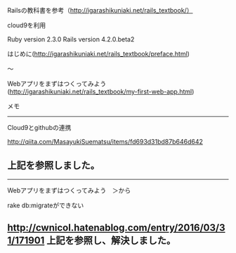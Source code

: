 
Railsの教科書を参考（http://igarashikuniaki.net/rails_textbook/）

cloud9を利用


Ruby version 2.3.0
Rails version 4.2.0.beta2




はじめに(http://igarashikuniaki.net/rails_textbook/preface.html)

〜

Webアプリをまずはつくってみよう(http://igarashikuniaki.net/rails_textbook/my-first-web-app.html)

メモ




--------------------------------------------------------------
Cloud9とgithubの連携

http://qiita.com/MasayukiSuematsu/items/fd693d31bd87b646d642

上記を参照しました。
--------------------------------------------------------------

--------------------------------------------------------------
Webアプリをまずはつくってみよう　＞から

rake db:migrateができない

http://cwnicol.hatenablog.com/entry/2016/03/31/171901
上記を参照し、解決しました。
--------------------------------------------------------------
